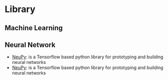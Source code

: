 # Library



## Machine Learning



## Neural Network

- [NeuPy](http://neupy.com): is a Tensorflow based python library for prototyping and building neural networks 
- [NeuPy](http://neupy.com): is a Tensorflow based python library for prototyping and building neural networks 

